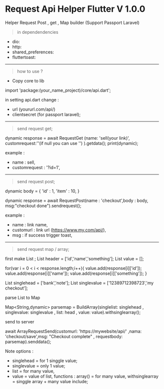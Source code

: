 # Request Api Helper Flutter V 1.0.0
 Helper Request Post , get , Map builder (Support Passport Laravel)
 
 > in dependendencies
  - dio:
  - http:
  - shared_preferences:
  - fluttertoast:	
  
  <hr>
  
 > how to use ?
 
 - Copy core to lib
 
 import 'package:(your_name_project)/core/api.dart';
   
 in setting api.dart change :
  - url (yoururl.com/api/) 
  - clientsecret (for passport laravel);
 
  <hr>
 
 > send request get;
 
 dynamic response = await RequestGet (name: 'sell(your link)', customrequest:''(if null you can use '') ).getdata();
 print(dynamic);
  
  example : 
  - name : sell,
  - customrequest : '?id=1',
 
  <hr>
 
 > send request post;
 
 dynamic body = {
    'id' : 1,
    'item' : 10,
 }
 
 dynamic response = await RequestPost(name : 'checkout',body : body, msg:"checkout done").sendrequest();
  
  example :
  - name : link name,
  - customurl : link url (https://www.my.com/api/),
  - msg : if success trigger toast,
    
  <hr>
 
 > send request map / array;
 
 first make List ;
 List header = ['id','name','something'];
 List value = [];
 
 for(var i = 0 < i < response.length;i++){
    value.add(response[i]['id']);
    value.add(response[i]['name']);
    value.add(response[i]['something']);
 }
 
 List singlehead = ['bank','note'];
 List singlevalue = ['12389712398723','my checkout'];
 
parse List to Map <br>

Map<String,dynamic> parsemap = BuildArray(singlelist: singlehead , singlevalue:  singlevalue , list: head , value: value).withsinglearray(); 

send to server<br>

 await ArrayRequestSend(customurl: 'https://mywebsite/api/' ,nama: 'checkout/save',msg: "Checkout complete" , requestbody: parsemap).senddata();

 
 Note options : 
  - singlehead = for 1 singgle value;
  - singlevalue = only 1 value;
  - list = for many value,
  - value = value of list,
 functions :
 array() = for many value,
 withsinglearray = singgle array + many value include;
 
